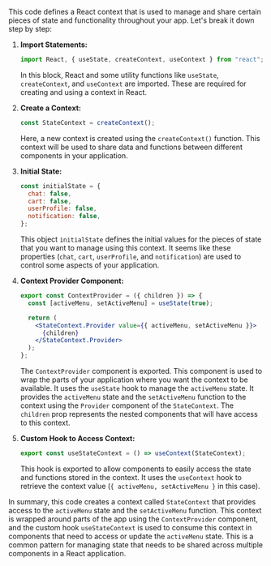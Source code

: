 This code defines a React context that is used to manage and share certain pieces of state and functionality throughout your app. Let's break it down step by step:

1. **Import Statements:**
   ```jsx
   import React, { useState, createContext, useContext } from "react";
   ```
   In this block, React and some utility functions like `useState`, `createContext`, and `useContext` are imported. These are required for creating and using a context in React.

2. **Create a Context:**
   ```jsx
   const StateContext = createContext();
   ```
   Here, a new context is created using the `createContext()` function. This context will be used to share data and functions between different components in your application.

3. **Initial State:**
   ```jsx
   const initialState = {
     chat: false,
     cart: false,
     userProfile: false,
     notification: false,
   };
   ```
   This object `initialState` defines the initial values for the pieces of state that you want to manage using this context. It seems like these properties (`chat`, `cart`, `userProfile`, and `notification`) are used to control some aspects of your application.

4. **Context Provider Component:**
   ```jsx
   export const ContextProvider = ({ children }) => {
     const [activeMenu, setActiveMenu] = useState(true);

     return (
       <StateContext.Provider value={{ activeMenu, setActiveMenu }}>
         {children}
       </StateContext.Provider>
     );
   };
   ```
   The `ContextProvider` component is exported. This component is used to wrap the parts of your application where you want the context to be available. It uses the `useState` hook to manage the `activeMenu` state. It provides the `activeMenu` state and the `setActiveMenu` function to the context using the `Provider` component of the `StateContext`. The `children` prop represents the nested components that will have access to this context.

5. **Custom Hook to Access Context:**
   ```jsx
   export const useStateContext = () => useContext(StateContext);
   ```
   This hook is exported to allow components to easily access the state and functions stored in the context. It uses the `useContext` hook to retrieve the context value (`{ activeMenu, setActiveMenu }` in this case).

In summary, this code creates a context called `StateContext` that provides access to the `activeMenu` state and the `setActiveMenu` function. This context is wrapped around parts of the app using the `ContextProvider` component, and the custom hook `useStateContext` is used to consume this context in components that need to access or update the `activeMenu` state. This is a common pattern for managing state that needs to be shared across multiple components in a React application.
